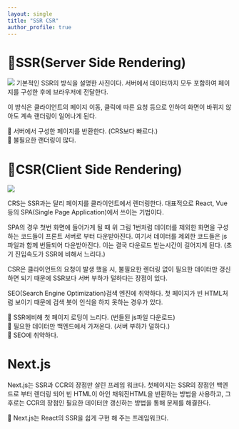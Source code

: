 ```yaml
---
layout: single
title: "SSR CSR"
author_profile: true
---
```



>
# 🤔SSR(Server Side Rendering)

![](https://images.velog.io/images/kanovii/post/19646dd9-f132-4b9b-98a6-368b6f797de3/1.jpg)
기본적인 SSR의 방식을 설명한 사진이다. 서버에서 데이터까지 모두 포함하여 페이지를 구성한 후에 브라우저에 전달한다.

이 방식은 클라이언트의 페이지 이동, 클릭에 따른 요청 등으로 인하여 화면이 바뀌지 않아도 계속 랜더링이 일어나게 된다.
>
🚧 서버에서 구성한 페이지를 반환한다. (CRS보다 빠르다.)  
🚧 불필요한 랜더링이 많다.  


# 🤔CSR(Client Side Rendering)

![](https://images.velog.io/images/kanovii/post/e52e1157-e712-4898-b51b-2434d74b3cf7/2.jpg)

CRS는 SSR과는 달리 페이지를 클라이언트에서 렌더링한다. 대표적으로 React, Vue 등의 SPA(Single Page Application)에서 쓰이는 기법이다. 

SPA의 경우 첫번 화면에 들어가게 될 때 위 그림 1번처럼 데이터를 제외한 화면을 구성하는 코드들이 프론트 서버로 부터 다운받아진다. 여기서 데이터를 제외한 코드들은 js파일과 함께 번들되어 다운받아진다. 이는 결국 다운로드 받는시간이 길어지게 된다. (초기 진입속도가 SSR에 비해서 느리다.)

CSR은 클라이언트의 요청이 발생 했을 시, 불필요한 렌더링 없이 필요한 데이터만 갱신하면 되기 때문에  SSR보다 서버 부하가 덜하다는 장점이 있다.

SEO(Search Engine Optimization)검색 엔진에 취약하다. 첫 페이지가 빈 HTML처럼 보이기 때문에 검색 봇이 인식을 하지 못하는 경우가 있다.
>
🚧 SSR에비해 첫 페이지 로딩이 느리다. (번들된 js파일 다운로드)  
🚧 필요한 데이터만 백엔드에서 가져온다. (서버 부하가 덜하다.)  
🚧 SEO에 취약하다.   

# Next.js

Next.js는 SSR과 CCR의 장점만 살린 프레임 워크다. 첫페이지는 SSR의 장점인 백엔드로 부터 렌더링 되어 빈 HTML이 아인 채워진HTML을 반환하는 방법을 사용하고, 그 후로는 CCR의 장점인 필요한 데이터만 갱신하는 방법을 통해 문제를 해결한다.

>
🚧 Next.js는 React의 SSR을 쉽게 구현 해 주는 프레임워크다.  



